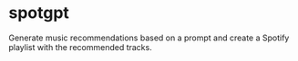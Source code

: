 # spotgpt
Generate music recommendations based on a prompt and create a Spotify playlist with the recommended tracks.
